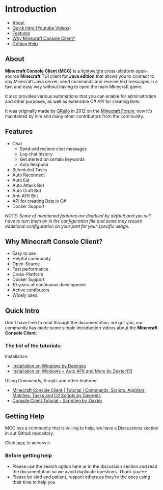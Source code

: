 # Introduction

-   [About](#about)
-   [Quick Intro (Youtube Videos)](#quick-intro)
-   [Features](#features)
-   [Why Minecraft Console Client?](#why-minecraft-console-client)
-   [Getting Help](#getting-help)

## About

**Minecraft Console Client (MCC)** is a lightweight cross-platform open-source **Minecraft** TUI client for **Java edition** that allows you to connect to any Minecraft Java server, send commands and receive text messages in a fast and easy way without having to open the main Minecraft game.

It also provides various automations that you can enable for administration and other purposes, as well as extensible C# API for creating Bots.

It was originally made by [ORelio](https://github.com/ORelio) in 2012 on the [Minecraft Forum](http://www.minecraftforum.net/topic/1314800-/), now it's maintained by him and many other contributors from the community.

## Features

-   Chat
    -   Send and recieve chat messages
    -   Log chat history
    -   Get alerted on certain keywords
    -   Auto Respond
-   Scheduled Tasks
-   Auto Reconnect
-   Auto Eat
-   Auto Attack Bot
-   Auto Craft Bot
-   Anti AFK Bot
-   API for creating Bots in C#
-   Docker Support

_NOTE: Some of mentioned features are disabled by default and you will have to turn them on in the configuration file and some may require additional configuration on your part for your specific usage._

## Why Minecraft Console Client?

-   Easy to use
-   Helpful community
-   Open-Source
-   Fast performance
-   Cross-Platform
-   Docker Support
-   10 years of continuous development
-   Active contibutors
-   Widely used

## Quick Intro

Don't have time to read through the documentation, we got you, our community has made some simple introduction videos about the **Minecraft Console Client**.

### The list of the tutorials:

Installation:

-   [Installation on Windows by Daenges](https://www.youtube.com/watch?v=BkCqOCa2uQw)
-   [Installation on Windows + Auto AFK and More by Dexter113](https://www.youtube.com/watch?v=FxJ0KFIHDrY)

Using Commands, Scripts and other features:

-   [Minecraft Console Client | Tutorial | Commands, Scripts, AppVars, Matches, Tasks and C# Scripts by Daenges](https://youtu.be/JbDpwwETEnU)
-   [Console Client Tutorial - Scripting by Zixxter](https://www.youtube.com/watch?v=XE7rYBFJxn0)

## Getting Help

MCC has a community that is willing to help, we have a Discussions section in out Github repository.

Click [here](https://github.com/MCCTeam/Minecraft-Console-Client/discussions) to access it.

### Before getting help

-   Please use the search option here or in the discussion section and read the documentation so we avoid duplicate questions. Thank you!\*\*
-   Please be kind and patient, respect others as they're the ones using their time to help you

